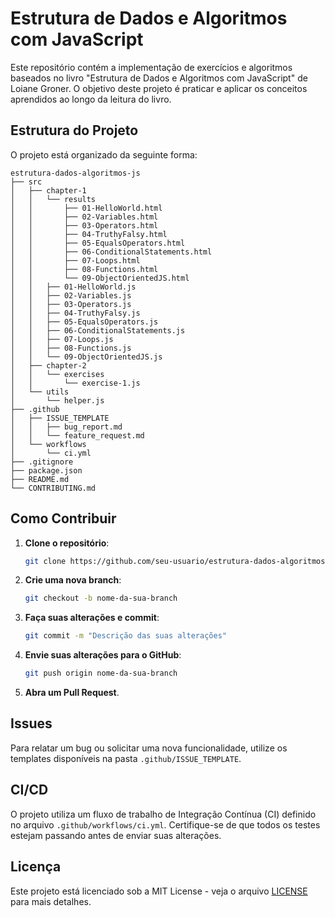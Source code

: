 # Estrutura de Dados e Algoritmos com JavaScript

Este repositório contém a implementação de exercícios e algoritmos baseados no livro "Estrutura de Dados e Algoritmos com JavaScript" de Loiane Groner. O objetivo deste projeto é praticar e aplicar os conceitos aprendidos ao longo da leitura do livro.

## Estrutura do Projeto

O projeto está organizado da seguinte forma:

```
estrutura-dados-algoritmos-js
├── src
│   ├── chapter-1
│   │   └── results
│   │       ├── 01-HelloWorld.html
│   │       ├── 02-Variables.html
│   │       ├── 03-Operators.html
│   │       ├── 04-TruthyFalsy.html
│   │       ├── 05-EqualsOperators.html
│   │       ├── 06-ConditionalStatements.html
│   │       ├── 07-Loops.html
│   │       ├── 08-Functions.html
│   │       └── 09-ObjectOrientedJS.html
│   │   ├── 01-HelloWorld.js
│   │   ├── 02-Variables.js
│   │   ├── 03-Operators.js
│   │   ├── 04-TruthyFalsy.js
│   │   ├── 05-EqualsOperators.js
│   │   ├── 06-ConditionalStatements.js
│   │   ├── 07-Loops.js
│   │   ├── 08-Functions.js
│   │   └── 09-ObjectOrientedJS.js
│   ├── chapter-2
│   │   └── exercises
│   │       └── exercise-1.js
│   └── utils
│       └── helper.js
├── .github
│   ├── ISSUE_TEMPLATE
│   │   ├── bug_report.md
│   │   └── feature_request.md
│   └── workflows
│       └── ci.yml
├── .gitignore
├── package.json
├── README.md
└── CONTRIBUTING.md
```

## Como Contribuir

1. **Clone o repositório**:
   ```bash
   git clone https://github.com/seu-usuario/estrutura-dados-algoritmos-js.git
   ```

2. **Crie uma nova branch**:
   ```bash
   git checkout -b nome-da-sua-branch
   ```

3. **Faça suas alterações e commit**:
   ```bash
   git commit -m "Descrição das suas alterações"
   ```

4. **Envie suas alterações para o GitHub**:
   ```bash
   git push origin nome-da-sua-branch
   ```

5. **Abra um Pull Request**.

## Issues

Para relatar um bug ou solicitar uma nova funcionalidade, utilize os templates disponíveis na pasta `.github/ISSUE_TEMPLATE`.

## CI/CD

O projeto utiliza um fluxo de trabalho de Integração Contínua (CI) definido no arquivo `.github/workflows/ci.yml`. Certifique-se de que todos os testes estejam passando antes de enviar suas alterações.

## Licença

Este projeto está licenciado sob a MIT License - veja o arquivo [LICENSE](LICENSE) para mais detalhes.